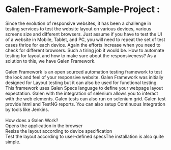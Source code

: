 # Galen-Framework-Sample-Project :
Since the evolution of responsive websites, it has been a challenge in testing services to test the website layout on various devices, various screens size and different browsers. Just assume if you have to test the UI of a website in Mobile, Tablet, and PC, you will need to repeat the set of test cases thrice for each device. Again the efforts increase when you need to check for different browsers. Such a tiring job it would be. How to automate testing for layout and how to make sure about the responsiveness? As a solution to this, we have Galen Framework.<br>
<br>
Galen Framework is an open sourced automation testing framework to test the look and feel of your responsive website. Galen Framework was initially designed for Layout testing but it can also be used for functional testing. This framework uses Galen Specs language to define your webpage layout expectation. Galen with the integration of selenium allows you to interact with the web elements. Galen tests can also run on selenium grid. Galen test provide html and TestNG reports. You can also setup Continuous Integration by tools like Jenkins.<br>
<br>
How does a Galen Work?<br>
Opens the application in the browser<br>
Resize the layout according to device specification<br>
Test the layout according to user-defined specsThe installation is also quite simple.<br>
